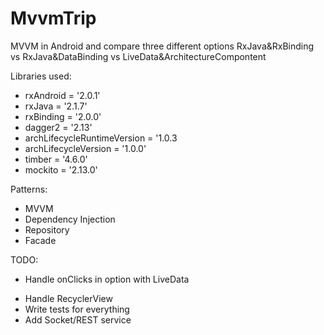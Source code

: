 # MvvmTrip
MVVM in Android and compare three different options RxJava&amp;RxBinding vs RxJava&amp;DataBinding vs LiveData&amp;ArchitectureCompontent

Libraries used:
<ul>
  <li>rxAndroid = '2.0.1'</li>
  <li>rxJava = '2.1.7'</li>
      <li>rxBinding = '2.0.0'</li>
      <li>dagger2 = '2.13'</li>
      <li>archLifecycleRuntimeVersion = '1.0.3</li>
      <li>archLifecycleVersion = '1.0.0'</li>
      <li>timber = '4.6.0'</li>
      <li>mockito = '2.13.0'</li>
</ul>
 
Patterns:
    <ul>
  <li>MVVM</li>
  <li>Dependency Injection</li>
  <li>Repository</li>
      <li>Facade</li>
</ul>

TODO:
    <ul>
      <li>Handle onClicks in option with LiveData</li>
  <li>Handle RecyclerView</li>
  <li>Write tests for everything</li>
      <li>Add Socket/REST service</li>
</ul>
